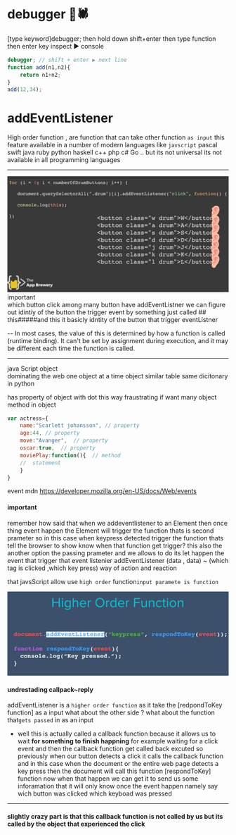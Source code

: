 # debugger 🦟🕷
[type keyword]debugger;  then hold down shift+enter then type function then enter key
inspect ▶ console 
```js
debugger; // shift + enter ▶ next line
function add(n1,n2){
    return n1+n2;
}
add(12,34);
```

#  addEventListener


High order function , are function that can take other function `as input`
this feature available in a number of modern languages like `javscript` pascal
swift java ruby python haskell c++ php c# Go .. but its not universal
its not available in all programming languages

-----------
 ![callback](https://raw.githubusercontent.com/wer340/javaScript/main/AdvanceDomManipulate/listiner.png)
important  
which button click  among many button  have addEventListner
we can figure out  idintiy of the button the trigger event by something 
just called ## this#####and this it basicly idntity of the button that
trigger eventListner 

--
In most cases, the value of this is determined by how a function is called (runtime binding). It can't be set by assignment during execution, and it may be different each time the function is called.

---
java Script object  
dominating the web one object at a time
object similar table  same dicitonary  in python

has property of object with dot
this way fraustrating if want many object  
method in object
```js
var actress={
    name:"Scarlett johansson", // property
    age:44, // property
    move:"Avanger",  // property
    oscar:true,  // property
    moviePlay:function(){  // method
    //  statement
    }    
}
```



event mdn
https://developer.mozilla.org/en-US/docs/Web/events
#### important
remember how said that when we addeventlistener to an Element  then
once thing event happen the Element will trigger the function
thats is second prameter so in this case when keypress detected trigger
the function thats tell the browser to show  know when that function 
get trigger? this also the another option the passing prameter and we
allows to do its let happen the event that trigger that event listenier
addEventListener (data , data)  ~ (which tag is clicked ,which key press) way of action and reaction

 that javsScript allow use `high order` function`input paramete is function`

 ![high function](https://raw.githubusercontent.com/wer340/javaScript/main/AdvanceDomManipulate/listener.png)
#### undrestading callpack~reply
addEventListener is a `higher order function` as it take the [redpondToKey function] as a input 
what about the other side ? what about the function that` gets passed `
in as an input 
+ well this is actually called a callback function because it allows us 
to wait **for something to finish happning**
for  example waiting for a click event  and then the callback function get called back excuted 
 so previously when our button detects a click it calls the callback function
and in this case when the document or the entire web page detects a key press
then the document will call this function [respondToKey] function
 now when that happen we can get it to send us some inforamation
that it will only know once the event happen namely say wich button
was clicked which keyboad was pressed

----
#### slightly crazy part is that this callback function is not called by us  but its called by the object  that experienced the click




